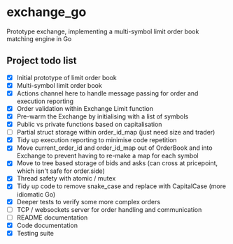 # exchange_go
Prototype exchange, implementing a multi-symbol limit order book matching engine in Go

## Project todo list
- [x] Initial prototype of limit order book
- [x] Multi-symbol limit order book
- [x] Actions channel here to handle message passing for order and execution reporting
- [x] Order validation within Exchange Limit function
- [x] Pre-warm the Exchange by initialising with a list of symbols
- [x] Public vs private functions based on capitalisation
- [ ] Partial struct storage within order_id_map (just need size and trader)
- [x] Tidy up execution reporting to minimise code repetition
- [x] Move current_order_id and order_id_map out of OrderBook and into Exchange to prevent having to re-make a map for each symbol
- [x] Move to tree based storage of bids and asks (can cross at pricepoint, which isn't safe for order.side)
- [x] Thread safety with atomic / mutex
- [x] Tidy up code to remove snake_case and replace with CapitalCase (more idiomatic Go)
- [x] Deeper tests to verify some more complex orders
- [ ] TCP / websockets server for order handling and communication
- [ ] README documentation
- [x] Code documentation
- [x] Testing suite
